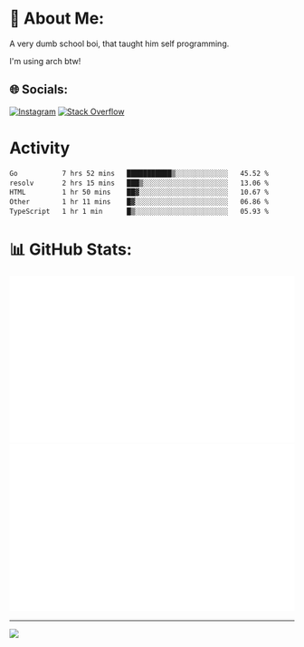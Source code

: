# 💫 About Me:
A very dumb school boi, that taught him self programming.

I'm using arch btw!


## 🌐 Socials:
[![Instagram](https://img.shields.io/badge/Instagram-%23E4405F.svg?logo=Instagram&logoColor=white)](https://instagram.com/thinis.de) [![Stack Overflow](https://img.shields.io/badge/-Stackoverflow-FE7A16?logo=stack-overflow&logoColor=white)](https://stackoverflow.com/users/12344712) 

# Activity
<!--START_SECTION:waka-->

```txt
Go           7 hrs 52 mins   ███████████▒░░░░░░░░░░░░░   45.52 %
resolv       2 hrs 15 mins   ███▒░░░░░░░░░░░░░░░░░░░░░   13.06 %
HTML         1 hr 50 mins    ██▓░░░░░░░░░░░░░░░░░░░░░░   10.67 %
Other        1 hr 11 mins    █▓░░░░░░░░░░░░░░░░░░░░░░░   06.86 %
TypeScript   1 hr 1 min      █▒░░░░░░░░░░░░░░░░░░░░░░░   05.93 %
```

<!--END_SECTION:waka-->

# 📊 GitHub Stats:
![](https://raw.githubusercontent.com/CutieCat6778/github-stats/master/generated/overview.svg#gh-dark-mode-only)<br/>
![](https://raw.githubusercontent.com/CutieCat6778/github-stats/master/generated/languages.svg#gh-dark-mode-only)

---
[![](https://visitcount.itsvg.in/api?id=CutieCat6778&icon=0&color=0)](https://visitcount.itsvg.in)
